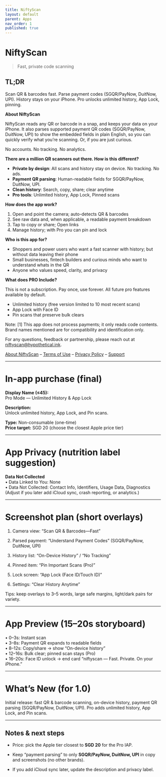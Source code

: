 ```yaml
---
title: NiftyScan
layout: default
parent: Apps
nav_order: 1
published: true
---
```


# NiftyScan

> Fast, private code scanning

## TL;DR

Scan QR & barcodes fast. Parse payment codes (SGQR/PayNow, DuitNow, UPI). History stays on your iPhone. Pro unlocks unlimited history, App Lock, pinning.

**About NiftyScan**

NiftyScan reads any QR or barcode in a snap, and keeps your data on your iPhone. It also parses supported payment QR codes (SGQR/PayNow, DuitNow, UPI) to show the embedded fields in plain English, so you can quickly verify what you’re scanning. Or, if you are just curious. 

No accounts. No tracking. No analytics.

**There are a million QR scanners out there. How is this different?**

- **Private by design**: All scans and history stay on device. No tracking. No ads.
- **Payment QR parsing**: Human-readable fields for SGQR/PayNow, DuitNow, UPI.
- **Clean history**: Search, copy, share; clear anytime  
- **Pro tools**: Unlimited history, App Lock, Pinned scans

**How does the app work?**

1. Open and point the camera; auto-detects QR & barcodes
2. See raw data and, when applicable, a readable payment breakdown
3. Tap to copy or share; Open links
4. Manage history; with Pro you can pin and lock

**Who is this app for?**

- Shoppers and power users who want a fast scanner with history; but without data leaving their phone  
- Small businesses, fintech builders and curious minds who want to understand whats in the QR
- Anyone who values speed, clarity, and privacy

**What does PRO Include?**

This is not a subscription. Pay once, use forever. All future pro features available by default.

* Unlimited history (free version limited to 10 most recent scans)
* App Lock with Face ID
* Pin scans that preserve bulk clears

Note:
[1] This app does not process payments; it only reads code contents. Brand names mentioned are for compatibility and identification only.

For any questions, feedback or partnership, please reach out at [niftyscan@hypothetical.ink](niftyscan@hypothetical.ink).

[About NiftyScan](index) – [Terms of Use](terms) – [Privacy Policy](privacy) – [Support](support)

---

# In-app purchase (final)

**Display Name (≤45):**  
Pro Mode — Unlimited History & App Lock

**Description:**  
Unlock unlimited history, App Lock, and Pin scans.

**Type:** Non-consumable (one-time)  
**Price target:** SGD 20 (choose the closest Apple price tier)

---

# App Privacy (nutrition label suggestion)

**Data Not Collected**  
• Data Linked to You: None  
• Data Not Collected: Contact Info, Identifiers, Usage Data, Diagnostics  
(Adjust if you later add iCloud sync, crash reporting, or analytics.)

---

# Screenshot plan (short overlays)

1. Camera view: “Scan QR & Barcodes—Fast”
    
2. Parsed payment: “Understand Payment Codes” (SGQR/PayNow, DuitNow, UPI)
    
3. History list: “On-Device History” / “No Tracking”
    
4. Pinned item: “Pin Important Scans (Pro)”
    
5. Lock screen: “App Lock (Face ID/Touch ID)”
    
6. Settings: “Clear History Anytime”
    

Tips: keep overlays to 3–5 words, large safe margins, light/dark pairs for variety.

---

# App Preview (15–20s storyboard)

• 0–3s: Instant scan  
• 3–8s: Payment QR expands to readable fields  
• 8–12s: Copy/share → show “On-device history”  
• 12–16s: Bulk clear; pinned scan stays (Pro)  
• 16–20s: Face ID unlock → end card “niftyscan — Fast. Private. On your iPhone.”

---

# What’s New (for 1.0)

Initial release: fast QR & barcode scanning, on-device history, payment QR parsing (SGQR/PayNow, DuitNow, UPI). Pro adds unlimited history, App Lock, and Pin scans.

---

## Notes & next steps

- Price: pick the Apple tier closest to **SGD 20** for the Pro IAP.
    
- Keep “payment parsing” to only **SGQR/PayNow, DuitNow, UPI** in copy and screenshots (no other brands).
    
- If you add iCloud sync later, update the description and privacy label.